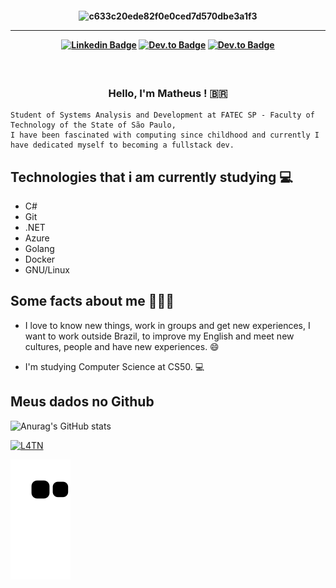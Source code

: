 <h4 align="center">
 
![c633c20ede82f0e0ced7d570dbe3a1f3](https://user-images.githubusercontent.com/70382532/138322189-2db8df52-9dcb-40a0-88a8-c365466bd33d.gif)

<hr>

[![Linkedin Badge](https://img.shields.io/badge/-Linkedin-blue?style=for-the-badge&logo=Linkedin&logoColor=white&link=https://github.com/L4TN)](https://www.linkedin.com/in/matt-sousa-dias/)
[![Dev.to Badge](https://img.shields.io/badge/dev.to-0A0A0A?style=for-the-badge&logo=devdotto&logoColor=white&link=https://github.com/L4TN)](https://dev.to/latn)
[![Dev.to Badge](https://img.shields.io/badge/Medium-12100E?style=for-the-badge&logo=medium&logoColor=white&link=https://github.com/L4TN)](https://medium.com/@l4tn)

</h4>

<h3 align="center">  <br>

Hello, I'm Matheus ! 🇧🇷
<br>

</h3>

```
Student of Systems Analysis and Development at FATEC SP - Faculty of Technology of the State of São Paulo,
I have been fascinated with computing since childhood and currently I have dedicated myself to becoming a fullstack dev.
```
## Technologies that i am currently studying 💻

  - C#
  - Git
  - .NET
  - Azure 
  - Golang
  - Docker
  - GNU/Linux

## Some facts about me 👨🏻‍💻

- I love to know new things, work in groups and get new experiences, I want to work outside Brazil, to improve my English and meet new cultures, people and have new experiences. 😄

- I'm studying Computer Science at CS50. 💻


## Meus dados no Github

<!-- <span style="height ">
![Anurag's GitHub stats](https://github-readme-stats.vercel.app/api?username=arthurspk&show_icons=true&theme=tokyonight)
</span> -->

<!-- ![Top Langs](https://github-readme-stats.vercel.app/api/top-langs/?username=<h4 align="center">
 
![c633c20ede82f0e0ced7d570dbe3a1f3](https://user-images.githubusercontent.com/70382532/138322189-2db8df52-9dcb-40a0-88a8-c365466bd33d.gif)

<hr>

[![Linkedin Badge](https://img.shields.io/badge/-Linkedin-blue?style=for-the-badge&logo=Linkedin&logoColor=white&link=https://github.com/L4TN)](https://www.linkedin.com/in/matt-sousa-dias/)
[![Dev.to Badge](https://img.shields.io/badge/dev.to-0A0A0A?style=for-the-badge&logo=devdotto&logoColor=white&link=https://github.com/L4TN)](https://dev.to/latn)
[![Dev.to Badge](https://img.shields.io/badge/Medium-12100E?style=for-the-badge&logo=medium&logoColor=white&link=https://github.com/L4TN)](https://medium.com/@l4tn)

</h4>

<h3 align="center">  <br>

Hello, I'm Matheus ! 🇧🇷
<br>

</h3>

```
Student of Systems Analysis and Development at FATEC SP - Faculty of Technology of the State of São Paulo,
I have been fascinated with computing since childhood and currently I have dedicated myself to becoming a fullstack dev.
```
## Technologies that i am currently studying 💻

  - C#
  - Git
  - .NET
  - Azure 
  - Golang
  - Docker
  - GNU/Linux

## Some facts about me 👨🏻‍💻

- I love to know new things, work in groups and get new experiences, I want to work outside Brazil, to improve my English and meet new cultures, people and have new experiences. 😄

- I'm studying Computer Science at CS50. 💻


## Meus dados no Github

<!-- <span style="height ">
![Anurag's GitHub stats](https://github-readme-stats.vercel.app/api?username=arthurspk&show_icons=true&theme=tokyonight)
</span> -->

![Anurag's GitHub stats](https://github-readme-stats.vercel.app/api?username=L4TN&show_icons=true&theme=tokyonight)

[![L4TN](https://github-readme-stats.vercel.app/api/top-langs/?username=L4TN&hide=html&layout=compact=true&theme=tokyonight)](https://github.com/L4TN/)

![Snake animation](https://github.com/rafaballerini/rafaballerini/blob/output/github-contribution-grid-snake.svg)
